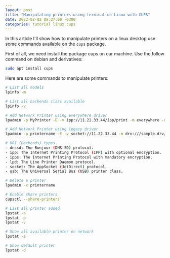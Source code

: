 ```yaml
---
layout: post
title: "Manipulating printers using terminal on Linux with CUPS"
date: 2022-02-02 08:27:00 -0300
categories: tutorial linux cups
---
```

In this article I'll show how to manipulate printers on a linux desktop use some commands available on the `cups` package.

First of all, we need install the package cups on our machine. Use the follow command on debian and derivatives:

```bash
sudo apt install cups
```

Here are some commands to manipulate printers:

```bash
# List all models
lpinfo -m

# List all backends class available
lpinfo -v

# Add Network Printer using everywhere driver
lpadmin -p MyPrinter -E -v ipp://11.22.33.44/ipp/print -m everywhere -o PageSize=A4 -o printer-is-shared=false -u allow:all

# Add Network Printer using legacy driver
lpadmin -p printername -E -v socket://11.22.33.44 -m drv:///sample.drv/laserjet.ppd -o PageSize=A4 -o printer-is-shared=false -u allow:all

# URI (Backends) types
- dnssd: The Bonjour (DNS-SD) protocol.
- ipp: The Internet Printing Protocol (IPP) with optional encryption.
- ipps: The Internet Printing Protocol with mandatory encryption.
- lpd: The Line Printer Daemon protocol.
- socket: The AppSocket (JetDirect) protocol.
- usb: The Universal Serial Bus (USB) printer class.

# Delete a printer
lpadmin -x printername

# Enable share printers
cupsctl --share-printers

# List all printer added
lpstat -a
lpstat -p
lpstat -v

# Show all available printer on network
lpstat -e

# Show default printer
lpstat -d

```

